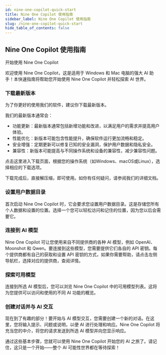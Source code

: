 ```yaml
---
id: nine-one-copilot-quick-start
title: Nine One Copilot 使用指南
sidebar_label: Nine One Copilot 使用指南
slug: /nine-one-copilot-quick-start
hide_table_of_contents: false
---
```


## Nine One Copilot 使用指南

开始使用 Nine One Copilot

欢迎使用 Nine One Copilot，这是适用于 Windows 和 Mac 电脑的强大 AI 助手！本快速指南将帮助您开始使用 Nine One Copilot 并轻松探索 AI 世界。

### 下载最新版本

为了你更好的使用我们的软件，建议你下载最新版本。

我们的最新版本通常会：

- 功能更新：最新版本通常包括新增功能和改进，以满足用户的需求并提高用户体验。
- 性能优化：新版本可能包含性能提升，确保软件运行更加流畅和稳定。
- 安全增强：定期更新可以修复已知的安全漏洞，保护用户数据和隐私安全。
- 兼容性：新版本可能提高与不同操作系统和设备的兼容性，减少兼容性问题。

点击这里进入下载页面，根据您的操作系统（如Windows、macOS或Linux），选择相应的下载选项。

下载完成后，直接解压缩，即可使用。如你有任何疑问，请参阅我们的详细文档。

### 设置用户数据目录

首次启动 Nine One Copilot 时，它会要求您设置用户数据目录。这是存储您所有个人数据和设置的位置。选择一个您可以轻松访问和记住的位置，因为您以后会需要它。

### 连接到 AI 模型

Nine One Copilot 可让您使用来自不同提供商的各种 AI 模型，例如 OpenAI、Moonshot 和 Qwen。要连接到这些模型，您需要提供它们各自的 API 密钥。每个提供商都有自己的获取和设置 API 密钥的方式，如果你需要帮助，请点击左侧导航栏，选择对应的提供商，查阅详情。

### 探索可用模型

连接到所选 AI 模型后，您可以浏览 Nine One Copilot 中的可用模型列表。这将为您提供可以访问和使用的不同 AI 功能的概览。

### 创建对话并与 AI 交互

现在到了有趣的部分！要开始与 AI 模型交互，您需要创建一个新的对话。在这里，您将输入提示、问题或说明，以便 AI 进行处理和响应。Nine One Copilot 将充当您的中介，将您的请求发送到所选 AI 模型并向您显示响应。

通过这些基本步骤，您就可以使用 Nine One Copilot 开始您的 AI 之旅了。请记住，这只是一个开始——整个 AI 可能性世界都在等待探索！